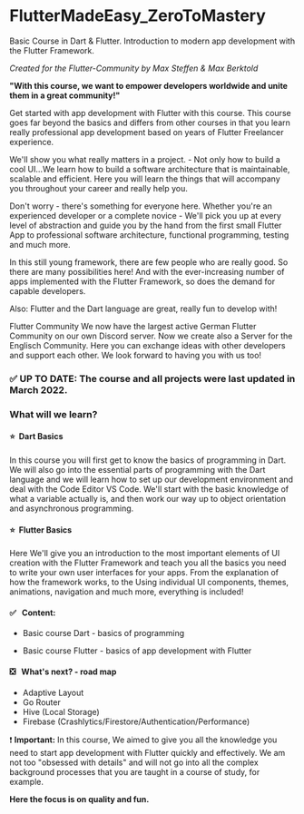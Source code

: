 # FlutterMadeEasy_ZeroToMastery
Basic Course in Dart &amp; Flutter. Introduction to modern app development with the Flutter Framework.

*Created for the Flutter-Community by Max Steffen & Max Berktold*

**"With this course, we want to empower developers worldwide and unite them in a great community!"**

Get started with app development with Flutter with this course. This course goes far beyond the basics and differs from other courses in that you learn really professional app development based on years of Flutter Freelancer experience.

We'll show you what really matters in a project. - Not only how to build a cool UI...We learn how to build a software architecture that is maintainable, scalable and efficient. Here you will learn the things that will accompany you throughout your career and really help you.

Don't worry - there's something for everyone here. Whether you're an experienced developer or a complete novice - We'll pick you up at every level of abstraction and guide you by the hand from the first small Flutter App to professional software architecture, functional programming, testing and much more.

In this still young framework, there are few people who are really good. So there are many possibilities here! And with the ever-increasing number of apps implemented with the Flutter Framework, so does the demand for capable developers.

Also: Flutter and the Dart language are great, really fun to develop with!

Flutter Community We now have the largest active German Flutter Community on our own Discord server. Now we create also a Server for the Englisch Community. Here you can exchange ideas with other developers and support each other. We look forward to having you with us too!

### ✅  UP TO DATE: The course and all projects were last updated in March 2022.

### What will we learn?

#### ⭐️  Dart Basics

In this course you will first get to know the basics of programming in Dart. We will also go into the essential parts of programming with the Dart language and we will learn how to set up our development environment and deal with the Code Editor VS Code. We'll start with the basic knowledge of what a variable actually is, and then work our way up to object orientation and asynchronous programming.

#### ⭐️  Flutter Basics

Here We'll give you an introduction to the most important elements of UI creation with the Flutter Framework and teach you all the basics you need to write your own user interfaces for your apps. From the explanation of how the framework works, to the Using individual UI components, themes, animations, navigation and much more, everything is included!

#### ✅   Content:

* Basic course Dart - basics of programming

* Basic course Flutter - basics of app development with Flutter

#### ❎   What's next? - road map

* Adaptive Layout
* Go Router
* Hive (Local Storage)
* Firebase (Crashlytics/Firestore/Authentication/Performance)

❗️ **Important:** In this course, We aimed to give you all the knowledge you need to start app development with Flutter quickly and effectively. We am not too "obsessed with details" and will not go into all the complex background processes that you are taught in a course of study, for example.

**Here the focus is on quality and fun.**

